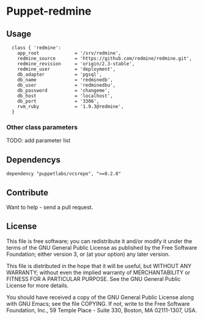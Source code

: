 # Puppet-redmine

## Usage



```
  class { 'redmine':
    app_root             = '/srv/redmine',
    redmine_source       = 'https://github.com/redmine/redmine.git',
    redmine_revision     = 'origin/2.3-stable',
    redmine_user         = 'deployment',
    db_adapter           = 'pgsql',
    db_name              = 'redminedb',
    db_user              = 'redminedbu',
    db_password          = 'changeme',
    db_host              = 'localhost',
    db_port              = '3306',
    rvm_ruby             = '1.9.3@redmine',
  }
```
### Other class parameters

TODO: add parameter list

## Dependencys

```
dependency "puppetlabs/vcsrepo", ">=0.2.0"
```

## Contribute

Want to help - send a pull request.

## License

This file is free software; you can redistribute it and/or modify it
under the terms of the GNU General Public License as published by the
Free Software Foundation; either version 3, or (at your option) any
later version.

This file is distributed in the hope that it will be useful, but
WITHOUT ANY WARRANTY; without even the implied warranty of
MERCHANTABILITY or FITNESS FOR A PARTICULAR PURPOSE. See the GNU
General Public License for more details.

You should have received a copy of the GNU General Public License
along with GNU Emacs; see the file COPYING. If not, write to the Free
Software Foundation, Inc., 59 Temple Place - Suite 330, Boston, MA
02111-1307, USA.
